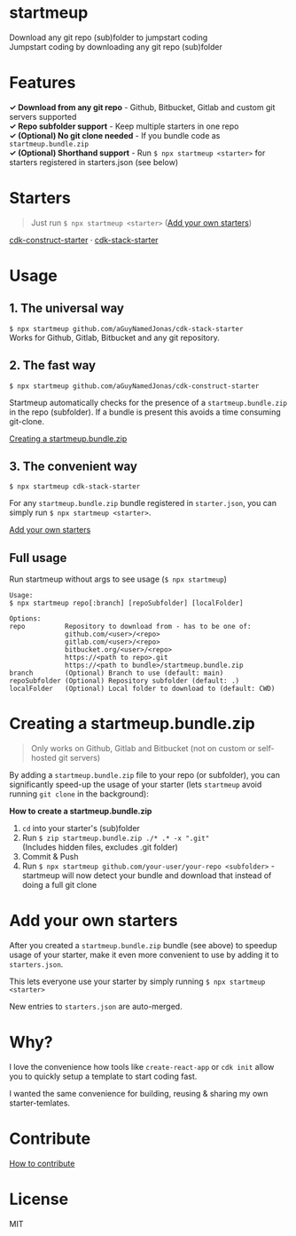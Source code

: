 # startmeup
Download any git repo (sub)folder to jumpstart coding  
Jumpstart coding by downloading any git repo (sub)folder

# Features
**✓ Download from any git repo** - Github, Bitbucket, Gitlab and custom git servers supported  
**✓ Repo subfolder support** - Keep multiple starters in one repo  
**✓ (Optional) No git clone needed** - If you bundle code as `startmeup.bundle.zip`  
**✓ (Optional) Shorthand support** - Run `$ npx startmeup <starter>` for starters registered in starters.json (see below)

# Starters
> Just run `$ npx startmeup <starter>` ([Add your own starters](#add-your-own-starters))

[cdk-construct-starter](https://github.com/aGuyNamedJonas/cdk-construct-starter) · [cdk-stack-starter](https://github.com/aGuyNamedJonas/cdk-stack-starter)

# Usage
## 1. The universal way
`$ npx startmeup github.com/aGuyNamedJonas/cdk-stack-starter`  
Works for Github, Gitlab, Bitbucket and any git repository.

## 2. The fast way
`$ npx startmeup github.com/aGuyNamedJonas/cdk-construct-starter`  

Startmeup automatically checks for the presence of a `startmeup.bundle.zip` in the repo (subfolder). If a bundle is present this avoids a time consuming git-clone.

[Creating a startmeup.bundle.zip](#creating-a-startmeup.bundle.zip)

## 3. The convenient way
`$ npx startmeup cdk-stack-starter`  

For any `startmeup.bundle.zip` bundle registered in `starter.json`, you can simply run `$ npx startmeup <starter>`.  

[Add your own starters](#add-your-own-starters)

## Full usage
Run startmeup without args to see usage (`$ npx startmeup`)  
```
Usage:
$ npx startmeup repo[:branch] [repoSubfolder] [localFolder]  

Options:  
repo          Repository to download from - has to be one of:  
              github.com/<user>/<repo>  
              gitlab.com/<user>/<repo>  
              bitbucket.org/<user>/<repo>  
              https://<path to repo>.git  
              https://<path to bundle>/startmeup.bundle.zip  
branch        (Optional) Branch to use (default: main)  
repoSubfolder (Optional) Repository subfolder (default: .)  
localFolder   (Optional) Local folder to download to (default: CWD)
```

# Creating a startmeup.bundle.zip
> Only works on Github, Gitlab and Bitbucket (not on custom or self-hosted git servers)  

By adding a `startmeup.bundle.zip` file to your repo (or subfolder), you can significantly speed-up the usage of your starter (lets `startmeup` avoid running `git clone` in the background):

**How to create a startmeup.bundle.zip**  
1. `cd` into your starter's (sub)folder  
2. Run `$ zip startmeup.bundle.zip ./* .* -x ".git"`  
(Includes hidden files, excludes .git folder)
3. Commit & Push
4. Run `$ npx startmeup github.com/your-user/your-repo <subfolder>` - startmeup will now detect your bundle and download that instead of doing a full git clone

# Add your own starters
After you created a `startmeup.bundle.zip` bundle (see above) to speedup usage of your starter, make it even more convenient to use by adding it to `starters.json`.

This lets everyone use your starter by simply running `$ npx startmeup <starter>`

New entries to `starters.json` are auto-merged.

# Why?
I love the convenience how tools like `create-react-app` or `cdk init` allow you to quickly setup a template to start coding fast.  

I wanted the same convenience for building, reusing & sharing my own starter-temlates.

# Contribute
[How to contribute](./CONTRIBUTING.md)

# License
MIT
